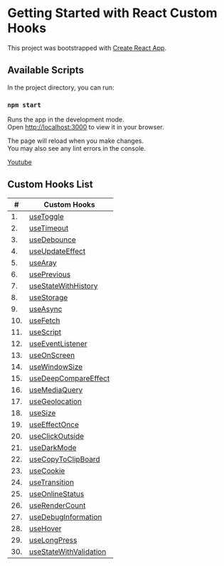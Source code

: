 # Getting Started with React Custom Hooks

This project was bootstrapped with [Create React App](https://github.com/facebook/create-react-app).

## Available Scripts

In the project directory, you can run:

### `npm start`

Runs the app in the development mode.\
Open [http://localhost:3000](http://localhost:3000) to view it in your browser.

The page will reload when you make changes.\
You may also see any lint errors in the console.

 [Youtube](https://www.youtube.com/watch?v=vrIxu-kfAUo&list=PLZlA0Gpn_vH-aEDXnaFNLsqiJWFpIWV03&index=2)

## Custom Hooks List

|  #  |      Custom Hooks     |            
|-----|--------------------|
|1.|[useToggle](https://github.com/YashLT224/React-Custom-Hooks/blob/master/src/Toggle/useToggle.js)|
|2.|[useTimeout](https://github.com/YashLT224/React-Custom-Hooks/blob/master/src/useTimout/useTimeout.js)|
|3.|[useDebounce](https://github.com/YashLT224/React-Custom-Hooks/blob/master/src/useDebounce/useDebounce.js)|
|4.|[useUpdateEffect](https://github.com/YashLT224/React-Custom-Hooks/blob/master/src/useUpdateEffect/useUpdateEffect.js)|
|5.|[useAray](https://github.com/YashLT224/React-Custom-Hooks/blob/master/src/useArray/useArray.js)|
|6.|[usePrevious](https://github.com/YashLT224/React-Custom-Hooks/blob/master/src/usePrevious/usePrevious.js)|
|7.|[useStateWithHistory](https://github.com/YashLT224/React-Custom-Hooks/blob/master/src/useStateWithHistory/useStateWithHistory.js)|
|8.|[useStorage](https://github.com/YashLT224/React-Custom-Hooks/blob/master/src/useStorage/useStorage.js)|
|9.|[useAsync](https://github.com/YashLT224/React-Custom-Hooks/blob/master/src/Use-Async/useAsync.js)|
|10.|[useFetch](https://github.com/YashLT224/React-Custom-Hooks/blob/master/src/useFetch/useFetch.js)|
|11.|[useScript](https://github.com/YashLT224/React-Custom-Hooks/blob/master/src/useScript/useScript.js)|
|12.|[useEventListener](https://github.com/YashLT224/React-Custom-Hooks/blob/master/src/useEventListener/useEventListener.js)|
|13.|[useOnScreen](https://github.com/YashLT224/React-Custom-Hooks/blob/master/src/useOnScreen/useOnScreen.js)|
|14.|[useWindowSize](https://github.com/YashLT224/React-Custom-Hooks/blob/master/src/usWindowSize/useWindowSize.js)|
|15.|[useDeepCompareEffect](https://github.com/YashLT224/React-Custom-Hooks/blob/master/src/useDeepCompareEffect/useDeepCompareEffect.js)|
|16.|[useMediaQuery](https://github.com/YashLT224/React-Custom-Hooks/blob/master/src/useMediaQuery/useMediaQuery.js)|
|17.|[useGeolocation](https://github.com/YashLT224/React-Custom-Hooks/blob/master/src/useGeolocation/useGeolocation.js)|
|18.|[useSize](https://github.com/YashLT224/React-Custom-Hooks/blob/master/src/useSize/useSize.js)|
|19.|[useEffectOnce](https://github.com/YashLT224/React-Custom-Hooks/blob/master/src/useEffectOnce/useEffectOnce.js)|
|20.|[useClickOutside](https://github.com/YashLT224/React-Custom-Hooks/blob/master/src/useClickOutside/useClickOutside.js)|
|21.|[useDarkMode](https://github.com/YashLT224/React-Custom-Hooks/blob/master/src/useDarkMode/useDarkMode.js)|
|22.|[useCopyToClipBoard](https://github.com/YashLT224/React-Custom-Hooks/blob/master/src/useCopyToClipBoard/useCopyToClipboard.js)|
|23.|[useCookie](https://github.com/YashLT224/React-Custom-Hooks/blob/master/src/useCookie/useCookie.js)|
|24.|[useTransition](https://github.com/YashLT224/React-Custom-Hooks/tree/master/src/useTranslation)|
|25.|[useOnlineStatus](https://github.com/YashLT224/React-Custom-Hooks/blob/master/src/useOnlineStatus/useOnlineStatus.js)|
|26.|[useRenderCount](https://github.com/YashLT224/React-Custom-Hooks/blob/master/src/useRenderCount/useRenderCount.js)|
|27.|[useDebugInformation](https://github.com/YashLT224/React-Custom-Hooks/blob/master/src/useDebugInformation/useDebugInformation.js)|
|28.|[useHover](https://github.com/YashLT224/React-Custom-Hooks/blob/master/src/useHover/useHover.js)|
|29.|[useLongPress](https://github.com/YashLT224/React-Custom-Hooks/blob/master/src/useLongPress.js/useLongPress.js)|
|30.|[useStateWithValidation](https://github.com/YashLT224/React-Custom-Hooks/blob/master/src/useStateWithValidation/useStateWithValidation.js)|
